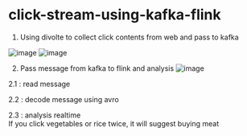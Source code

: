 # click-stream-using-kafka-flink

1. Using divolte to collect click contents from web and pass to kafka 
  
  ![image](https://user-images.githubusercontent.com/83798953/173731263-238646a3-0bde-449f-9334-3327a47f6121.png)
  ![image](https://user-images.githubusercontent.com/83798953/173731360-79675411-974b-4a26-a2da-634b51bb3935.png)

2. Pass message from kafka to flink and analysis 
  ![image](https://user-images.githubusercontent.com/83798953/173732109-470f9374-ca76-420b-9216-7b08060cb4c8.png)

 2.1 : read message 
 
 2.2 : decode message using avro 
 
 2.3 : analysis realtime  
    If you click vegetables or rice twice, it will suggest buying meat 
    
